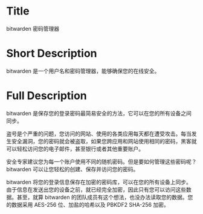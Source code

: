 # Title

bitwarden 密码管理器

# Short Description

bitwarden 是一个用户名和密码管理器，能够确保您的在线安全。

# Full Description

bitwarden 是保存您的登录密码最简易安全的方法，它可以在您的所有设备之间同步。

盗号是个严重的问题，您访问的网站、使用的各类应用每天都在遭受攻击。每当发生安全漏洞，您的密码就会被盗取，如果您跨应用和网站使用相同的密码，黑客就可以轻松访问您的电子邮件，甚至银行或者其他重要账户。

安全专家建议您为每一个账户使用不同的随机密码。但是要如何管理这些密码呢？ bitwarden 可以让您轻松的创建、保存并访问您的密码。

bitwarden 将您的登录信息保存在加密的密码库，可以在您的所有设备上同步。由于信息在发送出您的设备之前，就已经完全加密，因此只有您可以访问这些数据。甚至，就算 bitwarden 的团队成员有这个想法，也没办法读取您的数据。您的数据采用 AES-256 位、加盐的哈希以及 PBKDF2 SHA-256 加密。
